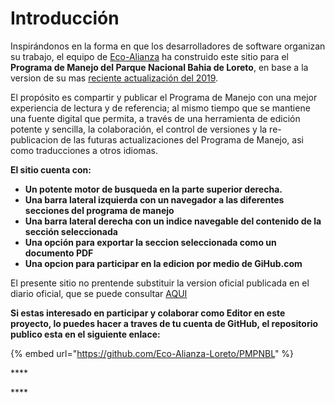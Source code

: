 # Introducción

Inspirándonos en la forma en que los desarrolladores de software organizan su trabajo, el equipo de [Eco-Alianza](https://ecoalianzaloreto.org) ha construido este sitio para el **Programa de Manejo del Parque Nacional Bahia de Loreto**, en base a la version de su mas [reciente actualización del 2019](https://app.gitbook.com/@eco-alianza-loreto/s/pmpnbl/~/drafts/-MatqzSf-mfLK8J3qPms/~/settings/customization).  

El propósito es compartir y publicar el Programa de Manejo con una mejor experiencia de lectura y de referencia; al mismo tiempo que se mantiene una fuente digital que permita, a través de una herramienta de edición potente y sencilla, la colaboración, el control de versiones y la re-publicacion de las futuras actualizaciones del Programa de Manejo, asi como traducciones a otros idiomas.

**El sitio cuenta con:**

* **Un potente motor de busqueda en la parte superior derecha.**
* **Una barra lateral izquierda con un navegador a las diferentes secciones del programa de manejo**
* **Una barra lateral derecha con un indice navegable del contenido de la sección seleccionada**
* **Una opción para exportar la seccion seleccionada como un documento PDF**
* **Una opcion para participar en la edicion por medio de GiHub.com**

El presente sitio no prentende substituir la version oficial publicada en el diario oficial, que se puede consultar [AQUI](https://www.dof.gob.mx/nota_detalle.php?codigo=5558313&fecha=23/04/2019)

**Si estas interesado en participar y colaborar como Editor en este proyecto, lo puedes hacer a traves de tu cuenta de GitHub, el repositorio publico esta en el siguiente enlace:**

{% embed url="https://github.com/Eco-Alianza-Loreto/PMPNBL" %}

\*\*\*\*

\*\*\*\*









### 



